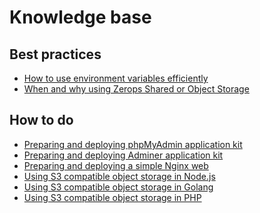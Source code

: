 # Knowledge base

## Best practices

- [How to use environment variables efficiently](/knowledge-base/best-practices/how-to-use-environment-variables-efficiently.html)
- [When and why using Zerops Shared or Object Storage](/knowledge-base/best-practices/when-and-why-use-shared-or-object-storage.html)

## How to do

<!--
- [How to build, deploy and run Nest.js application with Angular frontend](/knowledge-base/how-to-do/build-and-deploy-and-run-nestjs-angular-app.html)
-->
- [Preparing and deploying phpMyAdmin application kit](/knowledge-base/how-to-do/how-to-prepare-phpmyadmin-application-kit.html)
- [Preparing and deploying Adminer application kit](/knowledge-base/how-to-do/how-to-prepare-adminer-application-kit.html)
- [Preparing and deploying a simple Nginx web](/knowledge-base/how-to-do/how-to-prepare-simple-nginx-web.html)
- [Using S3 compatible object storage in Node.js](/knowledge-base/how-to-do/using-object-storage-in-nodejs.html)
- [Using S3 compatible object storage in Golang](/knowledge-base/how-to-do/using-object-storage-in-golang.html)
- [Using S3 compatible object storage in PHP](/knowledge-base/how-to-do/using-object-storage-in-php.html)
